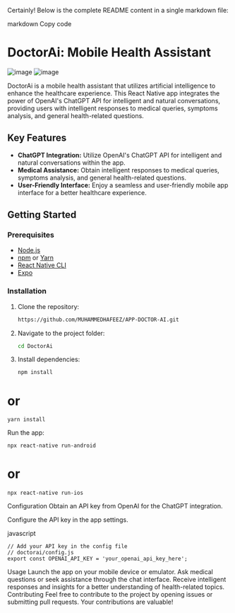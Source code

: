 Certainly! Below is the complete README content in a single markdown file:

markdown
Copy code
# DoctorAi: Mobile Health Assistant
![image](https://github.com/MUHAMMEDHAFEEZ/APP-DOCTOR-AI/assets/125500179/99a2826a-bb91-4398-93ef-c8afde247278)  ![image](https://github.com/MUHAMMEDHAFEEZ/APP-DOCTOR-AI/assets/125500179/4955cbcf-6894-4eda-860d-caf5dbb7f3ef)


DoctorAi is a mobile health assistant that utilizes artificial intelligence to enhance the healthcare experience. This React Native app integrates the power of OpenAI's ChatGPT API for intelligent and natural conversations, providing users with intelligent responses to medical queries, symptoms analysis, and general health-related questions.

## Key Features

- **ChatGPT Integration:** Utilize OpenAI's ChatGPT API for intelligent and natural conversations within the app.
- **Medical Assistance:** Obtain intelligent responses to medical queries, symptoms analysis, and general health-related questions.
- **User-Friendly Interface:** Enjoy a seamless and user-friendly mobile app interface for a better healthcare experience.

## Getting Started

### Prerequisites

- [Node.js](https://nodejs.org/)
- [npm](https://www.npmjs.com/) or [Yarn](https://yarnpkg.com/)
- [React Native CLI](https://reactnative.dev/docs/environment-setup)
- [Expo]([https://reactnative.dev/docs/environment-setup](https://expo.dev/))

### Installation

1. Clone the repository:

   ```bash
   https://github.com/MUHAMMEDHAFEEZ/APP-DOCTOR-AI.git

2. Navigate to the project folder:

   ```bash
   cd DoctorAi
   ```
3. Install dependencies:

   ```bash
   npm install
   ```

# or
   ```
   yarn install
   ```
Run the app:


```bash
npx react-native run-android
```
# or
```
npx react-native run-ios
```
Configuration
Obtain an API key from OpenAI for the ChatGPT integration.

Configure the API key in the app settings.

javascript

```
// Add your API key in the config file
// doctorai/config.js
export const OPENAI_API_KEY = 'your_openai_api_key_here';
```
Usage
Launch the app on your mobile device or emulator.
Ask medical questions or seek assistance through the chat interface.
Receive intelligent responses and insights for a better understanding of health-related topics.
Contributing
Feel free to contribute to the project by opening issues or submitting pull requests. Your contributions are valuable!
